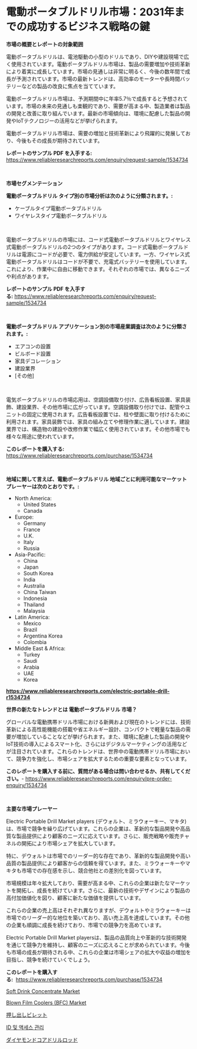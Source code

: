 <p><h1>電動ポータブルドリル市場：2031年までの成功するビジネス戦略の鍵</h1></p><p><strong>市場の概要とレポートの対象範囲</strong></p>
<p><p>電動ポータブルドリルは、電池駆動の小型のドリルであり、DIYや建設現場で広く使用されています。電動ポータブルドリル市場は、製品の需要増加や技術革新により着実に成長しています。市場の見通しは非常に明るく、今後の数年間で成長が予測されています。市場の最新トレンドは、高効率のモーターや長時間バッテリーなどの製品の改良に焦点を当てています。</p><p>電動ポータブルドリル市場は、予測期間中に年率5.7％で成長すると予想されています。市場の未来の見通しも楽観的であり、需要が高まる中、製造業者は製品の開発と改善に取り組んでいます。最新の市場傾向は、環境に配慮した製品の開発やIoTテクノロジーの活用などが挙げられます。</p><p>電動ポータブルドリル市場は、需要の増加と技術革新により飛躍的に発展しており、今後もその成長が期待されています。</p></p>
<p><strong>レポートのサンプル PDF を入手する:</strong> <a href="https://www.reliableresearchreports.com/enquiry/request-sample/1534734">https://www.reliableresearchreports.com/enquiry/request-sample/1534734</a></p>
<p>&nbsp;</p>
<p><strong>市場セグメンテーション</strong></p>
<p><strong>電動ポータブルドリル タイプ別の市場分析は次のように分類されます。:</strong></p>
<p><ul><li>ケーブルタイプ電動ポータブルドリル</li><li>ワイヤレスタイプ電動ポータブルドリル</li></ul></p>
<p>&nbsp;</p>
<p><p>電動ポータブルドリルの市場には、コード式電動ポータブルドリルとワイヤレス式電動ポータブルドリルの2つのタイプがあります。コード式電動ポータブルドリルは電源にコードが必要で、電力供給が安定しています。一方、ワイヤレス式電動ポータブルドリルはコードが不要で、充電式バッテリーを使用しています。これにより、作業中に自由に移動できます。それぞれの市場では、異なるニーズや利点があります。</p></p>
<p><strong>レポートのサンプル PDF を入手する:</strong>&nbsp;<a href="https://www.reliableresearchreports.com/enquiry/request-sample/1534734">https://www.reliableresearchreports.com/enquiry/request-sample/1534734</a></p>
<p>&nbsp;</p>
<p><strong> 電動ポータブルドリル アプリケーション別の市場産業調査は次のように分類されます。:</strong></p>
<p><ul><li>エアコンの設置</li><li>ビルボード設置</li><li>家具デコレーション</li><li>建設業界</li><li>[その他]</li></ul></p>
<p>&nbsp;</p>
<p><p>電気ポータブルドリルの市場応用は、空調設備取り付け、広告看板設置、家具装飾、建設業界、その他市場に広がっています。空調設備取り付けでは、配管やユニットの固定に使用されます。広告看板設置では、柱や壁面に取り付けるために利用されます。家具装飾では、家具の組み立てや修理作業に適しています。建設業界では、構造物の建設や改修作業で幅広く使用されています。その他市場でも様々な用途に使われています。</p></p>
<p><strong>このレポートを購入する:</strong>&nbsp; <a href="https://www.reliableresearchreports.com/purchase/1534734">https://www.reliableresearchreports.com/purchase/1534734</a></p>
<p>&nbsp;</p>
<p><strong>地域に関して言えば、電動ポータブルドリル 地域ごとに利用可能なマーケットプレーヤーは次のとおりです。:</strong></p>
<p><ul>
    <li>
        North America:
        <ul>
            <li>United States</li>
            <li>Canada</li>
        </ul>
    </li>
    <li>
        Europe:
        <ul>
            <li>Germany</li>
            <li>France</li>
            <li>U.K.</li>
            <li>Italy</li>
            <li>Russia</li>
        </ul>
    </li>
    <li>
        Asia-Pacific:
        <ul>
            <li>China</li>
            <li>Japan</li>
            <li>South Korea</li>
            <li>India</li>
            <li>Australia</li>
            <li>China Taiwan</li>
            <li>Indonesia</li>
            <li>Thailand</li>
            <li>Malaysia</li>
        </ul>
    </li>
    <li>
        Latin America:
        <ul>
            <li>Mexico</li>
            <li>Brazil</li>
            <li>Argentina Korea</li>
            <li>Colombia</li>
        </ul>
    </li>
    <li>
        Middle East & Africa:
        <ul>
            <li>Turkey</li>
            <li>Saudi</li>
            <li>Arabia</li>
            <li>UAE</li>
            <li>Korea</li>
        </ul>
    </li>
    </ul></p>
<p><strong><a href="https://www.reliableresearchreports.com/electric-portable-drill-r1534734">https://www.reliableresearchreports.com/electric-portable-drill-r1534734</a></strong>&nbsp;</p>
<p><strong>世界の新たなトレンドとは 電動ポータブルドリル 市場？</strong></p>
<p><p>グローバルな電動携帯ドリル市場における新興および現在のトレンドには、技術革新による高性能機能の搭載や省エネルギー設計、コンパクトで軽量な製品の需要が増加していることなどが挙げられます。また、環境に配慮した製品の開発やIoT技術の導入によるスマート化、さらにはデジタルマーケティングの活用などが注目されています。これらのトレンドは、世界中の電動携帯ドリル市場において、競争力を強化し、市場シェアを拡大するための重要な要素となっています。</p></p>
<p><strong>このレポートを購入する前に、質問がある場合は問い合わせるか、共有してください。</strong>- <a href="https://www.reliableresearchreports.com/enquiry/pre-order-enquiry/1534734">https://www.reliableresearchreports.com/enquiry/pre-order-enquiry/1534734</a></p>
<p>&nbsp;</p>
<p><strong>主要な市場プレーヤー</strong></p>
<p><p>Electric Portable Drill Market players (デウォルト、ミラウォーキー、マキタ)は、市場で競争を繰り広げています。これらの企業は、革新的な製品開発や高品質な製品提供により顧客のニーズに応えています。さらに、販売戦略や販売チャネルの開拓により市場シェアを拡大しています。</p><p>特に、デウォルトは市場でのリーダー的な存在であり、革新的な製品開発や高い品質の製品提供により顧客からの信頼を得ています。また、ミラウォーキーやマキタも市場での存在感を示し、競合他社との差別化を図っています。</p><p>市場規模は年々拡大しており、需要が高まる中、これらの企業は新たなマーケットを開拓し、成長を続けています。さらに、最新の技術やデザインにより製品の高付加価値化を図り、顧客に新たな価値を提供しています。</p><p>これらの企業の売上高はそれぞれ異なりますが、デウォルトやミラウォーキーは市場でのリーダー的な地位を築いており、高い売上高を達成しています。その他の企業も順調に成長を続けており、市場での競争力を高めています。</p><p>Electric Portable Drill Market playersは、製品の品質向上や革新的な技術開発を通じて競争力を維持し、顧客のニーズに応えることが求められています。今後も市場の成長が期待される中、これらの企業は市場シェアの拡大や収益の増加を目指し、競争を続けていくでしょう。</p></p>
<p><strong>このレポートを購入する:</strong>&nbsp;&nbsp;<a href="https://www.reliableresearchreports.com/purchase/1534734">https://www.reliableresearchreports.com/purchase/1534734</a></p>
<p><p><a href="https://github.com/RichRobinson5/Market-Research-Report-List-4/blob/main/soft-drink-concentrate-market.md">Soft Drink Concentrate Market</a></p><p><a href="https://www.linkedin.com/pulse/blown-film-coolers-bfc-market-size-growth-segmentation-7temc?trackingId=25y2TiG4rC36ArfXrpVfTg%3D%3D">Blown Film Coolers (BFC) Market</a></p><p><a href="https://medium.com/@briaabshire64/%E3%82%A8%E3%82%AF%E3%82%B9%E3%83%88%E3%83%AB%E3%83%BC%E3%82%B8%E3%83%A7%E3%83%B3%E3%83%93%E3%83%AC%E3%83%83%E3%83%84%E5%B8%82%E5%A0%B4%E3%81%AE%E5%88%86%E6%9E%90%E3%81%A82024%E5%B9%B4%E3%81%8B%E3%82%892031%E5%B9%B4%E3%81%BE%E3%81%A7%E3%81%AE%E6%9C%9F%E9%96%93%E3%81%AE%E3%82%B5%E3%82%A4%E3%82%BA%E4%BA%88%E6%B8%AC-c4d04d81a44a">押し出しビレット</a></p><p><a href="https://github.com/Tristiarton768456/Market-Research-Report-List-1/blob/main/409681916597.md">ID 및 액세스 관리</a></p><p><a href="https://medium.com/@camron674/%E3%83%80%E3%82%A4%E3%83%A4%E3%83%A2%E3%83%B3%E3%83%89%E3%82%B3%E3%82%A2%E3%83%89%E3%83%AA%E3%83%AB%E3%83%AD%E3%83%83%E3%83%89%E5%B8%82%E5%A0%B4%E8%A6%8F%E6%A8%A1-cagr-%E3%83%88%E3%83%AC%E3%83%B3%E3%83%892024-2030-dff141f3b800">ダイヤモンドコアドリルロッド</a></p></p>